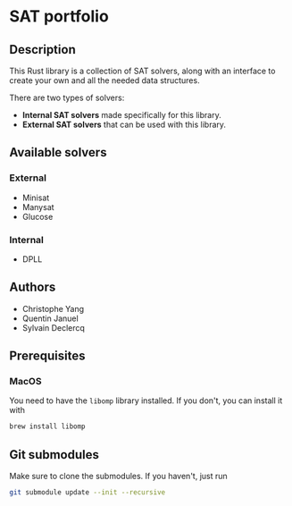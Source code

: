 # SAT portfolio

## Description
This Rust library is a collection of SAT solvers, along with an interface to create your own and all the needed data structures.

There are two types of solvers:
- **Internal SAT solvers** made specifically for this library.
- **External SAT solvers** that can be used with this library.

## Available solvers
### External
- Minisat
- Manysat
- Glucose
### Internal
- DPLL

## Authors
- Christophe Yang
- Quentin Januel
- Sylvain Declercq

## Prerequisites
### MacOS
You need to have the `libomp` library installed. If you don't, you can install it with
```bash
brew install libomp
```

## Git submodules
Make sure to clone the submodules. If you haven't, just run
```bash
git submodule update --init --recursive
```
